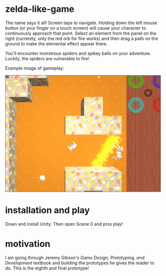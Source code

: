# zelda-like-game

The name says it all! Screen taps to navigate. Holding down the left mouse button (or your finger on a touch screen) will cause your character to continuously approach that point. Select an element from the panel on the right (currently, only the red orb for fire works) and then drag a path on the ground to make the elemental effect appear there. 

You'll encounter monstrous spiders and spikey balls on your adventure. Luckily, the spiders are vulnerable to fire!

Example image of gameplay:

![alt tag](https://github.com/mplawley/zelda-like-game/blob/master/Example.jpg)

# installation and play

Down and install Unity. Then open Scene 0 and prss play!

# motivation

I am going through Jeremy Gibson's <i>Game Design, Prototyping, and Development</i> textbook and building the prototypes he gives the reader to do. This is the eighth and final prototype!
